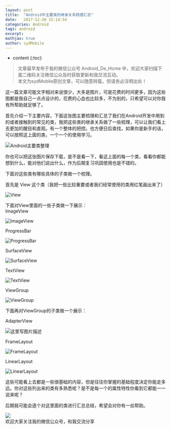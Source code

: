 ```yaml
---
layout: post
title:  "Android中主要类的继承关系梳理汇总"
date:   2017-12-26 15:14:54
categories: Android
tags: android
excerpt: 
mathjax: true
author: sydMobile
---
```

* content
{:toc}







>文章最早发布于我的微信公众号  Android_De_Home 中，欢迎大家扫描下面二维码关注微信公众及时获取更新和我交流互动。          
本文为sydMobile原创文章，可以随意转载，但请务必注明出处！ 


这一篇文章可能文字相对来说很少，大多是图片，可是花费的时间更多，因为这些图都是我自己一点点设计的，花费的心血也比较多，不为别的，只希望可以对你我有所帮助就足够了。   

首先介绍一下主要内容，下面这张图主要梳理和汇总了我们在Android开发中用到的或者接触到的常见的类，我把这些类的继承关系做了一些梳理，可以让我们看上去更加的醒目和直观。有一个整体的把控。也方便日后查找，如果你是新手的话，可以按照这上面的类，一个一个的使用学习。   

![Android主要类整理](http://img.blog.csdn.net/20171226163840427?watermark/2/text/aHR0cDovL2Jsb2cuY3Nkbi5uZXQvc3lkTW9iaWxl/font/5a6L5L2T/fontsize/400/fill/I0JBQkFCMA==/dissolve/70/gravity/SouthEast)   

你也可以把这张图片保存下载，是不是看一下，看这上面的每一个类，看看你都能想到什么，能对他们说出什么，作为后期复习巩固使用也是不错的。   

下面对这些类有哪些具体的子类做一个梳理。   

首先是 View 这个类（我把一些比较重要或者我们经常使用的类用红笔画出来了）   

![View ](http://img.blog.csdn.net/20171226164455661?watermark/2/text/aHR0cDovL2Jsb2cuY3Nkbi5uZXQvc3lkTW9iaWxl/font/5a6L5L2T/fontsize/400/fill/I0JBQkFCMA==/dissolve/70/gravity/SouthEast)    

下面对View里面的一些子类做一下展示：  
ImageView  

![ImageView  ](http://img.blog.csdn.net/20171226164714105?watermark/2/text/aHR0cDovL2Jsb2cuY3Nkbi5uZXQvc3lkTW9iaWxl/font/5a6L5L2T/fontsize/400/fill/I0JBQkFCMA==/dissolve/70/gravity/SouthEast)    

ProgressBar  

![ProgressBar ](http://img.blog.csdn.net/20171226164837840?watermark/2/text/aHR0cDovL2Jsb2cuY3Nkbi5uZXQvc3lkTW9iaWxl/font/5a6L5L2T/fontsize/400/fill/I0JBQkFCMA==/dissolve/70/gravity/SouthEast)  

SurfaceView  

![SurfaceView ](http://img.blog.csdn.net/20171226164935540?watermark/2/text/aHR0cDovL2Jsb2cuY3Nkbi5uZXQvc3lkTW9iaWxl/font/5a6L5L2T/fontsize/400/fill/I0JBQkFCMA==/dissolve/70/gravity/SouthEast)  

TextView  

![TextView](http://img.blog.csdn.net/20171226165028066?watermark/2/text/aHR0cDovL2Jsb2cuY3Nkbi5uZXQvc3lkTW9iaWxl/font/5a6L5L2T/fontsize/400/fill/I0JBQkFCMA==/dissolve/70/gravity/SouthEast)  


ViewGroup 

![ViewGroup](http://img.blog.csdn.net/20171226165134368?watermark/2/text/aHR0cDovL2Jsb2cuY3Nkbi5uZXQvc3lkTW9iaWxl/font/5a6L5L2T/fontsize/400/fill/I0JBQkFCMA==/dissolve/70/gravity/SouthEast)


下面再对ViewGroup的子类做一个展示：  

AdapterView  

![这里写图片描述](http://img.blog.csdn.net/20171226165324835?watermark/2/text/aHR0cDovL2Jsb2cuY3Nkbi5uZXQvc3lkTW9iaWxl/font/5a6L5L2T/fontsize/400/fill/I0JBQkFCMA==/dissolve/70/gravity/SouthEast)  

FrameLayout  

![FrameLayout  ](http://img.blog.csdn.net/20171226165401883?watermark/2/text/aHR0cDovL2Jsb2cuY3Nkbi5uZXQvc3lkTW9iaWxl/font/5a6L5L2T/fontsize/400/fill/I0JBQkFCMA==/dissolve/70/gravity/SouthEast)     

LinearLayout  

![LinearLayout  ](http://img.blog.csdn.net/20171226165454229?watermark/2/text/aHR0cDovL2Jsb2cuY3Nkbi5uZXQvc3lkTW9iaWxl/font/5a6L5L2T/fontsize/400/fill/I0JBQkFCMA==/dissolve/70/gravity/SouthEast)    

这些可能看上去都是一些很基础的内容，但是往往你掌握的基础程度决定你能走多远。你对这些列出来的类有多熟悉呢？是不是每一个的属性特性你看到它都能一一说来呢？  

后期我可能会逐个对这里面的类进行汇总总结，希望会对你有一丝帮助。  

![](http://img.blog.csdn.net/20171226170116377?watermark/2/text/aHR0cDovL2Jsb2cuY3Nkbi5uZXQvc3lkTW9iaWxl/font/5a6L5L2T/fontsize/400/fill/I0JBQkFCMA==/dissolve/70/gravity/SouthEast)  
欢迎大家关注我的微信公众号，和我交流分享



